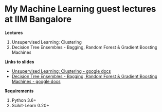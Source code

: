 # My Machine Learning guest lectures at IIM Bangalore

**Lectures**
1) Unsupervised Learning: Clustering
2) Decision Tree Ensembles - Bagging, Random Forest & Gradient Boosting Machines  


**Links to slides** 
* [Unsupervised Learning: Clustering - google docs](https://docs.google.com/presentation/d/1d0aZV2k2dwZs9JsW46YEUKWPMSrzISUhbvBQ6v5SM28/edit#slide=id.p1)
* [Decision Tree Ensembles - Bagging, Random Forest & Gradient Boosting Machines - google docs](https://docs.google.com/presentation/d/1640Wz8w7IWhBpcx7ntvbVz40EDVpUwgP0ZN95wh8ulg/edit#slide=id.p5)

**Requirements**
1) Python 3.6+
2) Scikit-Learn 0.20+ 

